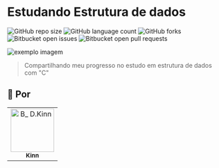 # Estudando Estrutura de dados

<!---Esses são exemplos. Veja https://shields.io para outras pessoas ou para personalizar este conjunto de escudos. Você pode querer incluir dependências, status do projeto e informações de licença aqui--->

![GitHub repo size](https://img.shields.io/github/repo-size/K3inn/Estrutura-de-dados?style=for-the-badge)
![GitHub language count](https://img.shields.io/github/languages/count/K3inn/Estrutura-de-dados?style=for-the-badge)
![GitHub forks](https://img.shields.io/github/forks/K3inn/Estrutura-de-dados?style=for-the-badge)
![Bitbucket open issues](https://img.shields.io/bitbucket/issues/K3inn/Estrutura-de-dados?style=for-the-badge)
![Bitbucket open pull requests](https://img.shields.io/bitbucket/pr-raw/K3inn/Estrutura-de-dados?style=for-the-badge)

<img src="https://www.luisdev.com.br/wp-content/uploads/2021/04/ESTRUTURA-DE-DADOS-COM-C.png" alt="exemplo imagem">

> Compartilhando meu progresso no estudo em estrutura de dados com "C"

## 🤝 Por

<table>
  <tr>
    <td align="center">
      <a href="#">
        <img src="https://avatars.githubusercontent.com/u/34357185?v=4" width="100px;" alt="B_ D.Kinn"/><br>
        <sub>
          <b>Kinn</b>
        </sub>
      </a>
    </td>
  </tr>
</table>
